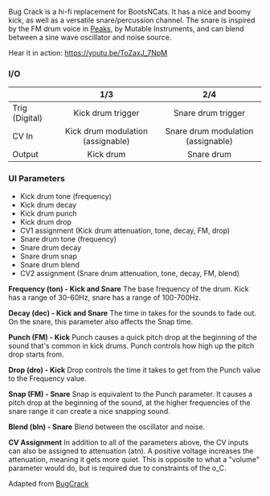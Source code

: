 Bug Crack is a hi-fi replacement for BootsNCats. It has a nice and boomy kick, as well as a versatile snare/percussion channel. The snare is inspired by the FM drum voice in [Peaks](https://mutable-instruments.net/modules/peaks/), by Mutable Instruments, and can blend between a sine wave oscillator and noise source.

Hear it in action: https://youtu.be/ToZaxJ_7NpM

### I/O

|                |              1/3           |                   2/4                |
| -------------- |:---------------------------:|:-------------------------------------:|
| Trig (Digital) |  Kick drum trigger   | Snare drum trigger |
| CV In          | Kick drum modulation (assignable) |      Snare drum modulation (assignable)      |
| Output         |          Kick drum           |         Snare drum         |


### UI Parameters
* Kick drum tone (frequency)
* Kick drum decay
* Kick drum punch
* Kick drum drop
* CV1 assignment (Kick drum attenuation, tone, decay, FM, drop)
* Snare drum tone (frequency)
* Snare drum decay
* Snare drum snap
* Snare drum blend
* CV2 assignment (Snare drum attenuation, tone, decay, FM, blend)

**Frequency (ton) - Kick and Snare**
The base frequency of the drum. Kick has a range of 30-60Hz, snare has a range of 100-700Hz.

**Decay (dec) - Kick and Snare**
The time in takes for the sounds to fade out. On the snare, this parameter also affects the Snap time.

**Punch (FM) - Kick**
Punch causes a quick pitch drop at the beginning of the sound that's common in kick drums. Punch controls how high up the pitch drop starts from.

**Drop (dro) - Kick**
Drop controls the time it takes to get from the Punch value to the Frequency value.

**Snap (FM) - Snare**
Snap is equivalent to the Punch parameter. It causes a pitch drop at the beginning of the sound, at the higher frequencies of the snare range it can create a nice snapping sound.

**Blend (bln) - Snare**
Blend between the oscillator and noise.

**CV Assignment**
In addition to all of the parameters above, the CV inputs can also be assigned to attenuation (atn). A positive voltage increases the attenuation, meaning it gets more quiet. This is opposite to what a "volume" parameter would do, but is required due to constraints of the o_C.

Adapted from [BugCrack](https://github.com/benirose/O_C-BenisphereSuite/wiki/Bug-Crack)